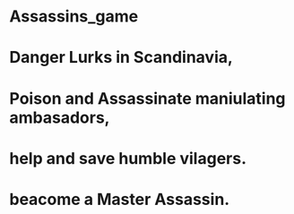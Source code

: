 # Assassins_game

# Danger Lurks in Scandinavia,
# Poison and Assassinate maniulating ambasadors,
# help and save humble vilagers.
# beacome a Master Assassin.
